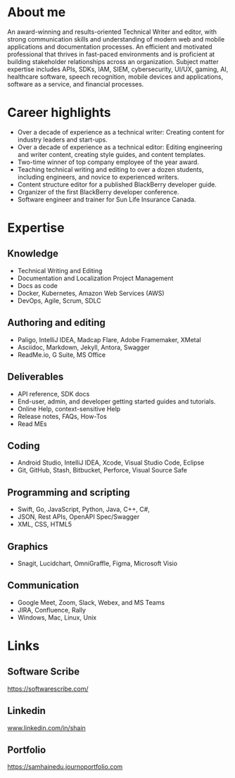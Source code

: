 # About me

An award-winning and results-oriented Technical Writer and editor, with strong communication skills and understanding of modern web and mobile applications and documentation processes. 
An efficient and motivated professional that thrives in fast-paced environments and is proficient at building stakeholder relationships across an organization. 
Subject matter expertise includes APIs, SDKs, IAM, SIEM, cybersecurity, UI/UX, gaming, AI, healthcare software, speech recognition, mobile devices and applications, software as a service, and financial processes. 

# Career highlights
- Over a decade of experience as a technical writer: Creating content for industry leaders and start-ups.
- Over a decade of experience as a technical editor: Editing engineering and writer content, creating style guides, and content templates. 
- Two-time winner of top company employee of the year award.
- Teaching technical writing and editing to over a dozen students, including engineers, and novice to experienced writers.
- Content structure editor for a published BlackBerry developer guide.
- Organizer of the first BlackBerry developer conference.
- Software engineer and trainer for Sun Life Insurance Canada.

# Expertise
## Knowledge
- Technical Writing and Editing
- Documentation and Localization Project Management
- Docs as code
- Docker, Kubernetes, Amazon Web Services (AWS)
- DevOps, Agile, Scrum, SDLC

## Authoring and editing
- Paligo, IntelliJ IDEA, Madcap Flare, Adobe Framemaker, XMetal
- Asciidoc, Markdown, Jekyll, Antora, Swagger
- ReadMe.io, G Suite, MS Office

## Deliverables
- API reference, SDK docs
- End-user, admin, and developer getting started guides and tutorials.
- Online Help, context-sensitive Help
- Release notes, FAQs, How-Tos
- Read MEs

## Coding
- Android Studio, IntelliJ IDEA, Xcode, Visual Studio Code, Eclipse
- Git, GitHub, Stash, Bitbucket, Perforce, Visual Source Safe 

## Programming and scripting
- Swift, Go, JavaScript, Python, Java, C++, C#,
- JSON, Rest APIs, OpenAPI Spec/Swagger
- XML, CSS, HTML5 

## Graphics
- Snagit, Lucidchart, OmniGraffle, Figma, Microsoft Visio

## Communication
- Google Meet, Zoom, Slack, Webex, and MS Teams
- JIRA, Confluence, Rally
- Windows, Mac, Linux, Unix

# Links

## Software Scribe
https://softwarescribe.com/

## Linkedin
www.linkedin.com/in/shain

## Portfolio
https://samhainedu.journoportfolio.com

